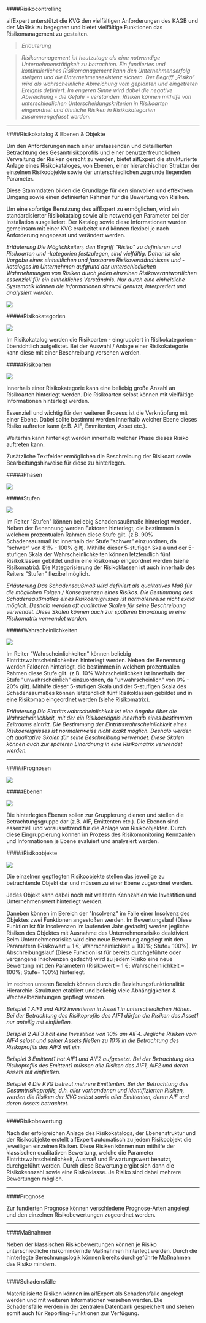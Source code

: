 ####Risikocontrolling

aifExpert unterstützt die KVG den vielfältigen Anforderungen des KAGB und der MaRisk zu begegnen und bietet vielfältige Funktionen das Risikomanagement zu gestalten.

>*Erläuterung*

>*Risikomanagement ist heutzutage als eine notwendige Unternehmenstätigkeit zu betrachten. Ein fundiertes und kontinuierliches Risikomanagement kann den Unternehmenserfolg steigern und die Unternehmensexistenz sichern. Der Begriff „Risiko“ wird als wahrscheinliche Abweichung vom geplanten und eingetreten Ereignis definiert. Im engeren Sinne wird dabei die negative Abweichung - die Gefahr - verstanden. Risiken können mithilfe von unterschiedlichen Unterscheidungskriterien in Risikoarten eingeordnet und ähnliche Risiken in Risikokategorien zusammengefasst werden.*

----------

####Risikokatalog & Ebenen & Objekte

Um den Anforderungen nach einer umfassenden und detaillierten Betrachtung des Gesamtrisikoprofils
und einer benutzerfreundlichen Verwaltung der Risiken gerecht zu werden, bietet aifExpert die strukturierte Anlage eines Risikokataloges, von Ebenen, einer hierarchischen Struktur der einzelnen Risikoobjekte sowie der unterschiedlichen zugrunde liegenden Parameter.

Diese Stammdaten bilden die Grundlage für den sinnvollen und effektiven Umgang sowie einen definierten Rahmen für die Bewertung von Risiken. 

Um eine sofortige Benutzung des aifExpert zu ermöglichen, wird ein standardisierter Risikokatalog sowie alle notwendigen Parameter bei der Installation ausgeliefert. Der Katalog sowie diese Informationen wurden gemeinsam mit einer KVG erarbeitet und können flexibel je nach Anforderung angepasst und verändert werden.

 

*Erläuterung*
*Die Möglichkeiten, den Begriff "Risiko" zu definieren und Risikoarten und -kategorien festzulegen, sind vielfältig.  Daher ist die Vorgabe eines einheitlichen und fassbaren Risikoverständnisses und -kataloges im Unternehmen aufgrund der unterschiedlichen Wahrnehmungen von Risiken durch jeden einzelnen Risikoverantwortlichen essenziell für ein einheitliches Verständnis. Nur durch eine einheitliche Systematik können die Informationen sinnvoll genutzt, interpretiert und analysiert werden.*

![](http://xpecto.github.io/docs/img/aifExpert11.png)

#####Risikokategorien

![](http://xpecto.github.io/docs/img/aifExpert_Risiko1.png)

Im Risikokatalog werden die Risikoarten - eingruppiert in Risikokategorien - übersichtlich aufgelistet. Bei der Auswahl / Anlage einer Risikokategorie kann diese mit einer Beschreibung versehen werden.

#####Risikoarten

![](http://xpecto.github.io/docs/img/aifExpert_Risiko2.png)

Innerhalb einer Risikokategorie kann eine beliebig große Anzahl an Risikoarten hinterlegt werden. Die Risikoarten selbst können mit vielfältige Informationen hinterlegt werden. 

Essenziell und wichtig für den weiteren Prozess ist die Verknüpfung mit einer Ebene. Dabei sollte bestimmt werden innerhalb welcher Ebene dieses Risiko auftreten kann (z.B. AIF, Emmitenten, Asset etc.).

Weiterhin kann hinterlegt werden innerhalb welcher Phase dieses Risiko auftreten kann.

Zusätzliche Textfelder ermöglichen die Beschreibung der Risikoart sowie Bearbeitungshinweise für diese zu hinterlegen.

#####Phasen

![](http://xpecto.github.io/docs/img/aifExpert_Risiko3.png)

#####Stufen

![](http://xpecto.github.io/docs/img/aifExpert_Risiko4.png)

Im Reiter "Stufen" können beliebig Schadensaußmaße hinterlegt werden. Neben der Benennung werden Faktoren hinterlegt, die bestimmen in welchem prozentualen Rahmen diese Stufe gilt. (z.B. 90% Schadensausmaß ist innerhalb der Stufe "schwer" einzuordnen, da "schwer" von 81% - 100% gilt). 
Mithilfe dieser 5-stufigen Skala und der 5-stufigen Skala der Wahrscheinlichkeiten können letztendlich fünf Risikoklassen gebildet und in eine Risikomap eingeordnet werden (siehe Risikomatrix).
Die Kategorisierung der Risikoklassen ist auch innerhalb des Reiters "Stufen" flexibel möglich.

*Erläuterung*
*Das Schadensaußmaß wird definiert als qualitatives Maß für die möglichen Folgen / Konsequenzen eines Risikos. Die Bestimmung des Schadensaußmaßes eines Risikoereignisses ist normalerweise nicht exakt möglich. Deshalb werden oft qualitative Skalen für seine Beschreibung verwendet. Diese Skalen können auch zur späteren Einordnung in eine Risikomatrix verwendet werden.*

#####Wahrscheinlichkeiten

![](http://xpecto.github.io/docs/img/aifExpert_Risiko5.png)

Im Reiter "Wahrscheinlichkeiten" können beliebig Eintrittswahrscheinlichkeiten hinterlegt werden. Neben der Benennung werden Faktoren hinterlegt, die bestimmen in welchem prozentualen Rahmen diese Stufe gilt. (z.B. 10% Wahrscheinlichkeit ist innerhalb der Stufe "unwahrscheinlich" einzuordnen, da "unwahrscheinlich" von 0% - 20% gilt). 
Mithilfe dieser 5-stufigen Skala und der 5-stufigen Skala des Schadensaumaßes können letztendlich fünf Risikoklassen gebildet und in eine Risikomap eingeordnet werden (siehe Risikomatrix).


*Erläuterung*
*Die Eintrittswahrscheinlichkeit ist eine Angabe über die Wahrscheinlichkeit, mit der ein Risikoereignis innerhalb eines bestimmten Zeitraums eintritt. Die Bestimmung der Eintrittswahrscheinlichkeit eines Risikoereignisses ist normalerweise nicht exakt möglich. Deshalb werden oft qualitative Skalen für seine Beschreibung verwendet. Diese Skalen können auch zur späteren Einordnung in eine Risikomatrix verwendet werden.*

----
#####Prognosen

![](http://xpecto.github.io/docs/img/aifExpert_Risiko6.png)

#####Ebenen

![](http://xpecto.github.io/docs/img/aifExpert_Risiko7.png)


Die hinterlegten Ebenen sollen zur Gruppierung dienen und stellen die Betrachtungsgruppe dar (z.B. AIF, Emittenten etc.). Die Ebenen sind essenziell und voraussetzend für die Anlage von Risikoobjekten. Durch diese Eingruppierung können im Prozess des Risikomonitoring Kennzahlen und Informationen je Ebene evaluiert und analysiert werden.

#####Risikoobjekte

![](http://xpecto.github.io/docs/img/aifExpert_Risiko8.png)

Die einzelnen gepflegten Risikoobjekte stellen das jeweilige zu betrachtende Objekt dar und müssen zu einer Ebene zugeordnet werden. 

Jedes Objekt kann dabei noch mit weiteren Kennzahlen wie Investition und Unternehmenswert hinterlegt werden.

Daneben können im Bereich der "Insolvenz" im Falle einer Insolvenz des Objektes zwei Funktionen angestoßen werden. Im Bewertungslauf (Diese Funktion ist für Insolvenzen im laufenden Jahr gedacht) werden jegliche Risiken des Objektes mit Ausnahme des Unternehmensrisiko deaktiviert. Beim Unternehmensrisiko wird eine neue Bewertung angelegt mit den Parametern (Risikowert = 1 €; Wahrscheinlichkeit = 100%; Stufe= 100%).
Im Abschreibungslauf (Diese Funktion ist für bereits durchgeführte oder vergangene Insolvenzen gedacht)  wird zu jedem Risiko eine neue Bewertung mit den Parametern (Risikowert = 1 €; Wahrscheinlichkeit = 100%; Stufe= 100%) hinterlegt.

Im rechten unteren Bereich können durch die Beziehungsfunktionalität  Hierarchie-Strukturen etabliert und beliebig viele Abhängigkeiten & Wechselbeziehungen gepflegt werden.  

*Beispiel 1*
*AIF1 und AIF2 investieren in Asset1 in unterschiedlichen Höhen. Bei der Betrachtung des Risikoprofils des AIF1 dürfen die Risiken des Asset1 nur anteilig mit einfließen.*

*Beispiel 2*
*AIF3 hält eine Investition von 10% am AIF4. Jegliche Risiken vom AIF4 selbst und seiner Assets fließen zu 10% in die Betrachtung des Risikoprofils des AIF3 mit ein.*
 
*Beispiel 3*
*Emittent1 hat AIF1 und AIF2 aufgesetzt. Bei der Betrachtung des Risikoprofils des Emittent1 müssen alle Risiken des AIF1, AIF2 und deren Assets mit einfließen.*

*Beispiel 4*
*Die KVG betreut mehrere Emittenten. Bei der Betrachtung des Gesamtrisikoprofils, d.h. aller vorhandenen und identifizierten Risiken, werden die Risiken der KVG selbst sowie aller Emittenten, deren AIF und deren Assets betrachtet.*



----------
####Risikobewertung

Nach der erfolgreichen Anlage des Risikokatalogs, der Ebenenstruktur und der Risikoobjekte
erstellt aifExpert automatisch zu jedem Risikoobjekt die jeweiligen einzelnen Risiken. Diese
Risiken können nun mithilfe der klassischen qualitativen Bewertung, welche die Parameter
Eintrittswahrscheinlichkeit, Ausmaß und Erwartungswert benutzt, durchgeführt werden.
Durch diese Bewertung ergibt sich dann die Risikokennzahl sowie eine Risikoklasse. Je Risiko
sind dabei mehrere Bewertungen möglich.


----------

####Prognose

Zur fundierten Prognose können verschiedene Prognose-Arten angelegt und den einzelnen Risikobewertungen
zugeordnet werden.

----------
####Maßnahmen

Neben der klassischen Risikobewertungen können je Risiko unterschiedliche risikomindernde
Maßnahmen hinterlegt werden. Durch die hinterlegte Berechnungslogik können bereits
durchgeführte Maßnahmen das Risiko mindern.


----------
####Schadensfälle

Materialisierte Risiken können im aifExpert als Schadensfälle angelegt werden und mit weiteren
Informationen versehen werden. Die Schadensfälle werden in der zentralen Datenbank
gespeichert und stehen somit auch für Reporting-Funktionen zur Verfügung.


